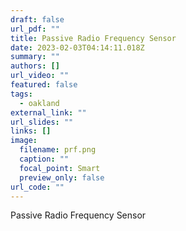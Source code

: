 ```yaml
---
draft: false
url_pdf: ""
title: Passive Radio Frequency Sensor
date: 2023-02-03T04:14:11.018Z
summary: ""
authors: []
url_video: ""
featured: false
tags:
  - oakland
external_link: ""
url_slides: ""
links: []
image:
  filename: prf.png
  caption: ""
  focal_point: Smart
  preview_only: false
url_code: ""
---
```

Passive Radio Frequency Sensor